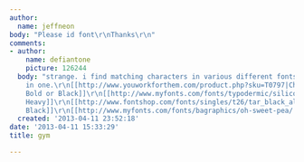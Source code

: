```yaml
---
author:
  name: jeffneon
body: "Please id font\r\nThanks\r\n"
comments:
- author:
    name: defiantone
    picture: 126244
  body: "strange. i find matching characters in various different fonts but none all
    in one.\r\n[[http://www.youworkforthem.com/product.php?sku=T0797|Chennai]]\r\n[[http://www.myfonts.com/fonts/canadatype/fab/|Fab
    Bold or Black]]\r\n[[http://www.myfonts.com/fonts/typodermic/silicone/heavy/|Silicone
    Heavy]]\r\n[[http://www.fontshop.com/fonts/singles/t26/tar_black_alternate_ot/|Tar
    Black]]\r\n[[http://www.myfonts.com/fonts/bagraphics/oh-sweet-pea/|Oh Sweet Pea]]"
  created: '2013-04-11 23:52:18'
date: '2013-04-11 15:33:29'
title: gym

---
```

